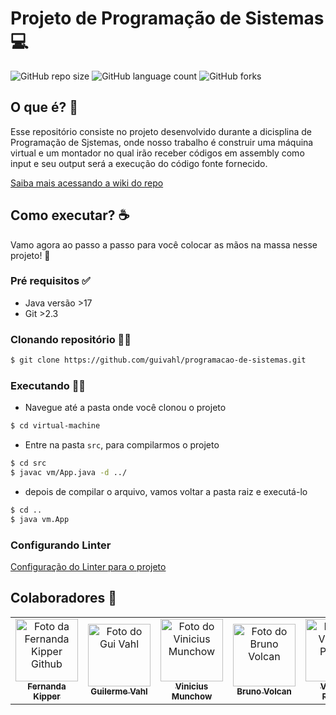 # Projeto de Programação de Sistemas 💻

![GitHub repo size](https://img.shields.io/github/repo-size/guivahl/programacao-de-sistemas?style=for-the-badge)
![GitHub language count](https://img.shields.io/github/languages/count/guivahl/programacao-de-sistemas?style=for-the-badge)
![GitHub forks](https://img.shields.io/github/forks/guivahl/programacao-de-sistemas?style=for-the-badge)

## O que é? 🤔
Esse repositório consiste no projeto desenvolvido durante a dicisplina de Programação de Sjstemas, onde nosso trabalho é construir uma máquina virtual e um montador no qual irão receber códigos em assembly como input e seu output será a execução do código fonte fornecido.

[Saiba mais acessando a wiki do repo](https://github.com/guivahl/programacao-de-sistemas/wiki)

## Como executar? ☕ 
Vamo agora ao passo a passo para você colocar as mãos na massa nesse projeto! 🤩

### Pré requisitos ✅

- Java versão >17
- Git >2.3

### Clonando repositório ✍🏼

```bash
$ git clone https://github.com/guivahl/programacao-de-sistemas.git
```

### Executando 👨‍💻

- Navegue até a pasta onde você clonou o projeto

```bash
$ cd virtual-machine  
```

- Entre na pasta `src`, para compilarmos o projeto

```bash
$ cd src
$ javac vm/App.java -d ../
```

- depois de compilar o arquivo, vamos voltar a pasta raiz e executá-lo 

```bash
$ cd ..
$ java vm.App  
```

### Configurando Linter
[Configuração do Linter para o projeto](https://github.com/guivahl/programacao-de-sistemas/wiki/Configura%C3%A7%C3%A3o-do-Linter)

## Colaboradores 🤝 

<table>
  <tr>
    <td align="center">
      <a href="#">
        <img src="https://avatars.githubusercontent.com/u/61896274?v=4" width="100px;" alt="Foto da Fernanda Kipper Github"/><br>
        <sub>
          <b>Fernanda Kipper</b>
        </sub>
      </a>
    </td>
    <td align="center">
      <a href="#">
        <img src="https://avatars.githubusercontent.com/u/35015195?v=4" width="100px;" alt="Foto do Gui Vahl"/><br>
        <sub>
          <b>Guilerme Vahl</b>
        </sub>
      </a>
    </td>
    <td align="center">
      <a href="#">
        <img src="https://avatars.githubusercontent.com/u/74988033?v=4" width="100px;" alt="Foto do Vinicius Munchow"/><br>
        <sub>
          <b>Vinicius Munchow</b>
        </sub>
      </a>
    </td>
    <td align="center">
      <a href="#">
        <img src="https://avatars.githubusercontent.com/u/58444261?v=4" width="100px;" alt="Foto do Bruno Volcan"/><br>
        <sub>
          <b>Bruno Volcan</b>
        </sub>
      </a>
    </td>
    <td align="center">
      <a href="#">
        <img src="https://avatars.githubusercontent.com/u/88754301?v=4" width="100px;" alt="Foto do Vinicius Perruzi"/><br>
        <sub>
          <b>Vinicius Perruzi</b>
        </sub>
      </a>
    </td>
    <td align="center">
      <a href="#">
        <img src="https://avatars.githubusercontent.com/u/64928556?v=4" width="100px;" alt="Foto do Afonso Cabreira"/><br>
        <sub>
          <b>Afonso Cabreira</b>
        </sub>
      </a>
    </td>
  </tr>
</table>
